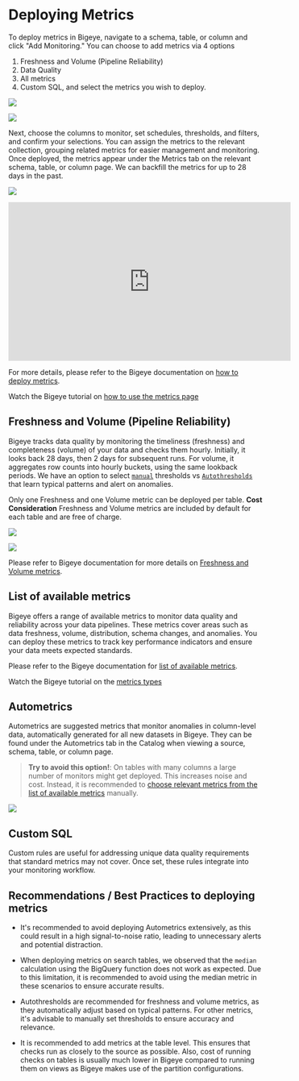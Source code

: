 # Deploying Metrics

To deploy metrics in Bigeye, navigate to a schema, table, or column and click "Add Monitoring."
You can choose to add metrics via 4 options

1. Freshness and Volume (Pipeline Reliability)
2. Data Quality
3. All metrics
4. Custom SQL, and select the metrics you wish to deploy.

![](../../assets/Bigeye/Bigeye-Deploymetrics.png)

![](../../assets/Bigeye/Bigeye-Deploymetrics-2.png)

Next, choose the columns to monitor, set schedules, thresholds, and filters, and confirm your selections.
You can assign the metrics to the relevant collection, grouping related metrics for easier management and monitoring.
Once deployed, the metrics appear under the Metrics tab on the relevant schema, table, or column page.
We can backfill the metrics for up to 28 days in the past.

![](../../assets/Bigeye/Bigeye-Deploymetrics-3.png)

<iframe width="560" height="315" src="https://www.youtube.com/embed/LRhbxFMPTwI?si=yJ98NhvlmGt02eq7" title="YouTube video player" frameborder="0" allow="accelerometer; autoplay; clipboard-write; encrypted-media; gyroscope; picture-in-picture; web-share" referrerpolicy="strict-origin-when-cross-origin" allowfullscreen></iframe>

For more details, please refer to the Bigeye documentation on [how to deploy metrics](https://docs.bigeye.com/docs/deploy-metrics).

Watch the Bigeye tutorial on [how to use the metrics page](https://www.youtube.com/watch?v=jNzSki59AWQ)

## Freshness and Volume (Pipeline Reliability)

Bigeye tracks data quality by monitoring the timeliness (freshness) and completeness (volume) of your data and checks them hourly.
Initially, it looks back 28 days, then 2 days for subsequent runs. For volume, it aggregates row counts into hourly buckets, using the same lookback periods. We have an option to select [`manual`](https://docs.bigeye.com/docs/manual-thresholds) thresholds vs [`Autothresholds`](https://docs.bigeye.com/docs/autothresholds) that learn typical patterns and alert on anomalies.

Only one Freshness and one Volume metric can be deployed per table.
**Cost Consideration** Freshness and Volume metrics are included by default for each table and are free of charge.

![](../../assets/Bigeye/Bigeye-Pipelinereliability.png)

![](../../assets/Bigeye/Bigeye-Pipelinereliability-2.png)

Please refer to Bigeye documentation for more details on [Freshness and Volume metrics](https://docs.bigeye.com/docs/freshness-and-volume-pipeline-reliability-copy).

## List of available metrics

Bigeye offers a range of available metrics to monitor data quality and reliability across your data pipelines.
These metrics cover areas such as data freshness, volume, distribution, schema changes, and anomalies. You can deploy these metrics to track key performance indicators and ensure your data meets expected standards.

Please refer to the Bigeye documentation for [list of available metrics](https://docs.bigeye.com/docs/available-metrics).

Watch the Bigeye tutorial on the [metrics types](https://www.youtube.com/watch?v=jNzSki59AWQ)

## Autometrics

Autometrics are suggested metrics that monitor anomalies in column-level data, automatically generated for all new datasets in Bigeye. They can be found under the Autometrics tab in the Catalog when viewing a source, schema, table, or column page.

> **Try to avoid this option!**: On tables with many columns a large number of monitors might get deployed. This increases noise and cost. Instead, it is recommended to [choose relevant metrics from the list of available metrics](#list-of-available-metrics) manually.

![](../../assets/Bigeye/Bigeye-Autometrics.png)

## Custom SQL

Custom rules are useful for addressing unique data quality requirements that standard metrics may not cover. Once set, these rules integrate into your monitoring workflow.

## Recommendations / Best Practices to deploying metrics

- It's recommended to avoid deploying Autometrics extensively, as this could result in a high signal-to-noise ratio, leading to unnecessary alerts and potential distraction.

- When deploying metrics on search tables, we observed that the `median` calculation using the BigQuery function does not work as expected. Due to this limitation, it is recommended to avoid using the median metric in these scenarios to ensure accurate results.

- Autothresholds are recommended for freshness and volume metrics, as they automatically adjust based on typical patterns. For other metrics, it's advisable to manually set thresholds to ensure accuracy and relevance.

- It is recommended to add metrics at the table level. This ensures that checks run as closely to the source as possible. Also, cost of running checks on tables is usually much lower in Bigeye compared to running them on views as Bigeye makes use of the partition configurations.
